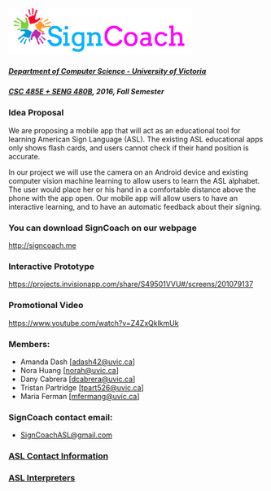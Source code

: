<!-- ![Alt text](../html/images/SignCoachLogo.png) -->
![Alt text](images/SignCoachLogo.png)

##### [Department of Computer Science - University of Victoria](http://www.csc.uvic.ca/)
##### [CSC 485E + SENG 480B](https://heat.csc.uvic.ca/coview/outline/2016/Fall/CSC/485E), 2016, Fall Semester

### Idea Proposal

We are proposing a mobile app that will act as an educational tool for learning American Sign Language (ASL). The existing ASL educational apps only shows flash cards, and users cannot check if their hand position is accurate.    

In our project we will use the camera on an Android device and existing computer vision machine learning to allow users to learn the ASL alphabet. The user would place her or his hand in a comfortable distance above the phone with the app open. Our mobile app will allow users to have an interactive learning, and to have an automatic feedback about their signing.

### You can download SignCoach on our webpage

http://signcoach.me

### Interactive Prototype

https://projects.invisionapp.com/share/S49501VVU#/screens/201079137

### Promotional Video

https://www.youtube.com/watch?v=Z4ZxQklkmUk

### Members:

- Amanda Dash [adash42@uvic.ca]
- Nora Huang [norah@uvic.ca]
- Dany Cabrera [dcabrera@uvic.ca]
- Tristan Partridge [tpart526@uvic.ca]
- Maria Ferman [mfermang@uvic.ca]

### SignCoach contact email:

- SignCoachASL@gmail.com


### [ASL Contact Information](https://github.com/TaniaFerman/SignTalker/blob/master/docs/findingASLusers.md)

### [ASL Interpreters](https://github.com/TaniaFerman/SignTalker/blob/master/docs/ASLInterpreters.md)



